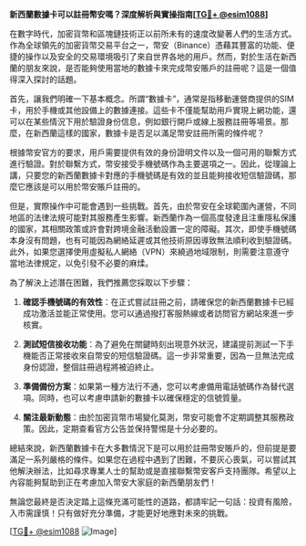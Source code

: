 **新西蘭數據卡可以註冊幣安嗎？深度解析與實操指南[[TG💪+ @esim1088](https://t.me/s/esim1088)]**

在數字時代，加密貨幣和區塊鏈技術正以前所未有的速度改變著人們的生活方式。作為全球領先的加密貨幣交易平台之一，幣安（Binance）憑藉其豐富的功能、便捷的操作以及安全的交易環境吸引了來自世界各地的用戶。然而，對於生活在新西蘭的朋友來說，是否能夠使用當地的數據卡來完成幣安賬戶的註冊呢？這是一個值得深入探討的話題。

首先，讓我們明確一下基本概念。所謂“數據卡”，通常是指移動運營商提供的SIM卡，用於手機或其他設備上的數據連接。這些卡不僅能幫助用戶實現上網功能，還可以在某些情況下用於驗證身份信息，例如銀行開戶或線上服務註冊等場景。那麼，在新西蘭這樣的國家，數據卡是否足以滿足幣安註冊所需的條件呢？

根據幣安官方的要求，用戶需要提供有效的身份證明文件以及一個可用的聯繫方式進行驗證。對於聯繫方式，幣安接受手機號碼作為主要選項之一。因此，從理論上講，只要您的新西蘭數據卡對應的手機號碼是有效的並且能夠接收短信驗證碼，那麼它應該是可以用於幣安賬戶註冊的。

但是，實際操作中可能會遇到一些挑戰。首先，由於幣安在全球範圍內運營，不同地區的法律法規可能對其服務產生影響。新西蘭作為一個高度發達且注重隱私保護的國家，其相關政策或許會對跨境金融活動設置一定的障礙。其次，即使手機號碼本身沒有問題，也有可能因為網絡延遲或其他技術原因導致無法順利收到驗證碼。此外，如果您選擇使用虛擬私人網絡（VPN）來繞過地域限制，則需要注意遵守當地法律規定，以免引發不必要的麻煣。

為了解決上述潛在困難，我們推薦您採取以下步驟：

1. **確認手機號碼的有效性**：在正式嘗試註冊之前，請確保您的新西蘭數據卡已經成功激活並能正常使用。您可以通過撥打客服熱線或者訪問官方網站來進一步核實。
   
2. **測試短信接收功能**：為了避免在關鍵時刻出現意外狀況，建議提前測試一下手機能否正常接收來自幣安的短信驗證碼。這一步非常重要，因為一旦無法完成身份認證，整個註冊過程將被迫終止。

3. **準備備份方案**：如果第一種方法行不通，您可以考慮備用電話號碼作為替代選項。同時，也可以考慮申請新的數據卡以確保穩定的信號質量。

4. **關注最新動態**：由於加密貨幣市場變化莫測，幣安可能會不定期調整其服務政策。因此，定期查看官方公告並保持警惕是十分必要的。

總結來說，新西蘭數據卡在大多數情況下是可以用於註冊幣安賬戶的，但前提是要滿足一系列嚴格的條件。如果您在過程中遇到了困難，不要灰心喪氣，可以嘗試其他解決辦法，比如尋求專業人士的幫助或是直接聯繫幣安客戶支持團隊。希望以上內容能夠幫助到正在考慮加入幣安大家庭的新西蘭朋友們！

無論您最終是否決定踏上這條充滿可能性的道路，都請牢記一句話：投資有風險，入市需謹慎！只有做好充分準備，才能更好地應對未來的挑戰。

[[TG💪+ @esim1088](https://t.me/s/esim1088) ![Image](https://i.postimg.cc/4NQfJmqS/Snipaste-2025-05-13-00-14-12.png)]